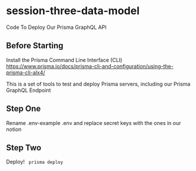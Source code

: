# session-three-data-model
Code To Deploy Our Prisma GraphQL API

## Before Starting
Install the Prisma Command Line Interface (CLI)
https://www.prisma.io/docs/prisma-cli-and-configuration/using-the-prisma-cli-alx4/

This is a set of tools to test and deploy Prisma servers, including our Prisma GraphQL Endpoint

## Step One
Rename .env-example .env and replace secret keys with the ones in our notion

## Step Two 
Deploy!
``` prisma deploy```
